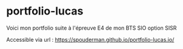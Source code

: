 # portfolio-lucas

Voici mon portfolio suite à l'épreuve E4 de mon BTS SIO option SISR

Accessible via url : https://spouderman.github.io/portfolio-lucas.io/
